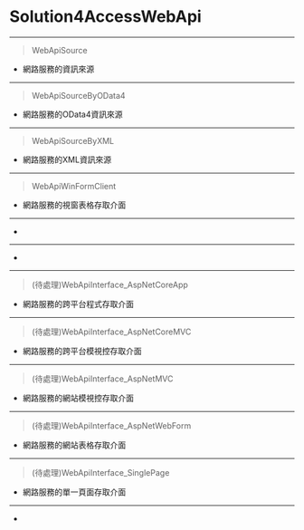 # Solution4AccessWebApi
---
> WebApiSource
* 網路服務的資訊來源
---
> WebApiSourceByOData4
* 網路服務的OData4資訊來源
---
> WebApiSourceByXML
* 網路服務的XML資訊來源
---
> WebApiWinFormClient
* 網路服務的視窗表格存取介面
---
> 
* 
---
> 
* 
---
> (待處理)WebApiInterface_AspNetCoreApp
* 網路服務的跨平台程式存取介面
---
> (待處理)WebApiInterface_AspNetCoreMVC
* 網路服務的跨平台模視控存取介面
---
> (待處理)WebApiInterface_AspNetMVC
* 網路服務的網站模視控存取介面
---
> (待處理)WebApiInterface_AspNetWebForm
* 網路服務的網站表格存取介面
---
> (待處理)WebApiInterface_SinglePage
* 網路服務的單一頁面存取介面
---
> 
* 